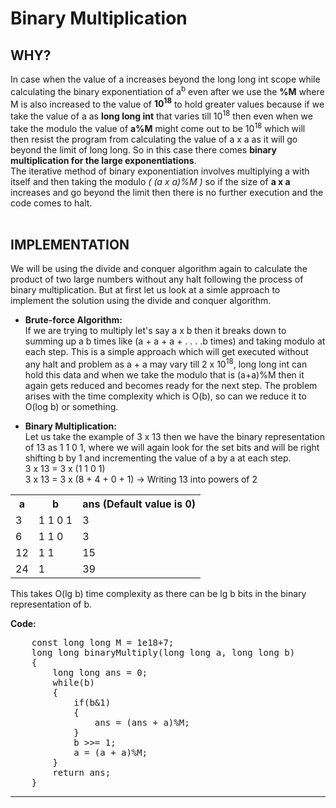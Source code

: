 # Binary Multiplication


## WHY?
In case when the value of a increases beyond the long long int scope while calculating the binary exponentiation of a<sup>b</sup> even after we use the **%M** where M is also increased to the value of **10<sup>18</sup>** to hold greater values because if we take the value of a as **long long int** that varies till 10<sup>18</sup> then even when we take the modulo the value of **a%M** might come out to be 10<sup>18</sup> which will then resist the program from calculating the value of a x a as it will go beyond the limit of long long. So in this case there comes **binary multiplication for the large exponentiations**.<br>
The iterative method of binary exponentiation involves multiplying a with itself and then taking the modulo *( (a x a)%M )* so if the size of **a x a** increases and go beyond the limit then there is no further execution and the code comes to halt.<br><br>
## IMPLEMENTATION
We will be using the divide and conquer algorithm again to calculate the product of two large numbers without any halt following the process of binary multiplication. But at first let us look at a simle approach to implement the solution using the divide and conquer algorithm.<br>

- **Brute-force Algorithm:**<br>
If we are trying to multiply let's say a x b then it breaks down to summing up a b times like (a + a + a + . . . .b times) and taking modulo at each step. This is a simple approach which will get executed without any halt and problem as a + a may vary till 2 x 10<sup>18</sup>, long long int can hold this data and when we take the modulo that is (a+a)%M then it again gets reduced and becomes ready for the next step. The problem arises with the time complexity which is O(b), so can we reduce it to O(log b) or something.<br>

- **Binary Multiplication:**<br>
Let us take the example of 3 x 13 then we have the binary representation of 13 as 1 1 0 1, where we will again look for the set bits and will be right shifting b by 1 and incrementing the value of a by a at each step.<br>
3 x 13 = 3 x (1 1 0 1)<br>
3 x 13 = 3 x (8 + 4 + 0 + 1) -> Writing 13 into powers of 2<br>
<table>
	<tr>
		<th>a</th>
		<th>b</th>
		<th>ans (Default value is 0)</th>
	</tr>
	<tr>
		<td>3</td>
		<td>1 1 0 1</td>
		<td>3</td>
	</tr>
	<tr>
		<td>6</td>
		<td>1 1 0</td>
		<td>3</td>
	</tr>
	<tr>
		<td>12</td>
		<td>1 1</td>
		<td>15</td>
	</tr>
	<tr>
		<td>24</td>
		<td>1</td>
		<td>39</td>
	</tr>
</table>
This takes O(lg b) time complexity as there can be lg b bits in the binary representation of b.<br>

<b>Code:</b>
<pre>
	const long long M = 1e18+7;
	long long binaryMultiply(long long a, long long b)
	{
		long long ans = 0;
		while(b)
		{
			if(b&1)
			{
				ans = (ans + a)%M;
			}
			b >>= 1;
			a = (a + a)%M;
		}
		return ans;
	}
</pre>
<hr>